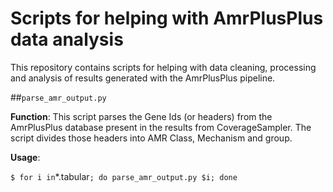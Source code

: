 # Scripts for helping with AmrPlusPlus data analysis

This repository contains scripts for helping with data cleaning, processing and analysis of results generated with the AmrPlusPlus pipeline.

##`parse_amr_output.py`

__Function__: This script parses the Gene Ids (or headers) from the AmrPlusPlus database present in the results from CoverageSampler. The script divides those headers into AMR Class, Mechanism and group.

__Usage__:

` $ for i in `*.tabular`; do parse_amr_output.py $i; done`
